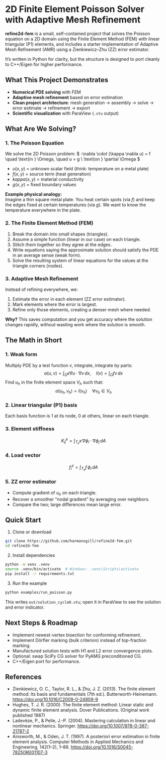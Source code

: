 # 2D Finite Element Poisson Solver with Adaptive Mesh Refinement

**refine2d-fem** is a small, self-contained project that solves the Poisson equation on a 2D domain using the Finite Element Method (FEM) with linear triangular (P1) elements, and includes a starter implementation of Adaptive Mesh Refinement (AMR) using a Zienkiewicz–Zhu (ZZ) error estimator.

It’s written in Python for clarity, but the structure is designed to port cleanly to C++/Eigen for higher performance.

## What This Project Demonstrates
- **Numerical PDE solving** with FEM
- **Adaptive mesh refinement** based on error estimation
- **Clean project architecture**: mesh generation → assembly → solve → error estimate → refinement → export
- **Scientific visualization** with ParaView (`.vtu` output)

## What Are We Solving?

### 1. The Poisson Equation
We solve the 2D Poisson problem:
$
-\nabla \cdot (\kappa \nabla u) = f \quad \text{in } \Omega, \quad u = g \ \text{on } \partial \Omega
$
- $u(x,y)$ = unknown scalar field (think: temperature on a metal plate)
- $f(x,y)$ = source term (heat generation)
- $kappa(x,y)$ = material conductivity
- $g(x,y)$ = fixed boundary values

**Example physical analogy:**  
Imagine a thin square metal plate. You heat certain spots (via $f$) and keep the edges fixed at certain temperatures (via $g$). We want to know the temperature everywhere in the plate.

### 2.  The Finite Element Method (FEM)
1.  Break the domain into small shapes (triangles).
2. Assume a simple function (linear in our case) on each triangle.
3. Stitch them together so they agree at the edges.
4. Write equations saying the approximate solution should satisfy the PDE in an average sense (weak form).
5. Solve the resulting system of linear equations for the values at the triangle corners (nodes).

### 3. Adaptive Mesh Refinement
Instead of refining everywhere, we:
1. Estimate the error in each element (ZZ error estimator).
2. Mark elements where the error is largest.
3. Refine only those elements, creating a denser mesh where needed.

**Why?** This saves computation and you get accuracy where the solution changes rapidly, without wasting work where the solution is smooth.

## The Math in Short

### 1. Weak form
Multiply PDE by a test function $v$, integrate, integrate by parts:
$$
a(u,v) = \int_{\Omega} \kappa \nabla u \cdot \nabla v \, dx, \quad
l(v) = \int_{\Omega} f v \, dx
$$
Find $u_h$ in the finite element space $V_h$ such that:
$$
a(u_h, v_h) = l(v_h) \quad \forall v_h \in V_h
$$

### 2. Linear triangular (P1) basis
Each basis function is 1 at its node, 0 at others, linear on each triangle.

### 3. Element stiffness
$$
K^e_{ij} = \int_{T_e} \kappa \, \nabla \phi_i \cdot \nabla \phi_j \, dA
$$

### 4. Load vector
$$
f^e_i = \int_{T_e} f \, \phi_i \, dA
$$

### 5. ZZ error estimator
- Compute gradient of $u_h$ on each triangle.
- Recover a smoother “nodal gradient” by averaging over neighbors.
- Compare the two; large differences mean large error.

## Quick Start
1. Clone or download
```bash
git clone https://github.com/harmanxgill/refine2d-fem.git
cd refine2d-fem
```

2. Install dependencies
```bash
python -m venv .venv
source .venv/bin/activate  # Windows: .venv\Scripts\activate
pip install -r requirements.txt
```

3. Run the example
```bash
python examples/run_poisson.py
```

This writes `out/solution_cycle0.vtu`; open it in ParaView to see the solution and error indicator.

##  Next Steps & Roadmap
- Implement newest-vertex bisection for conforming refinement.
- Implement Dörfler marking (bulk criterion) instead of top-fraction marking.
- Manufactured solution tests with H1 and L2 error convergence plots.
- Optional: swap SciPy CG solver for PyAMG preconditioned CG.
- C++/Eigen port for performance.

## References
- Zienkiewicz, O. C., Taylor, R. L., & Zhu, J. Z. (2013). The finite element method: Its basis and fundamentals (7th ed.). Butterworth-Heinemann. https://doi.org/10.1016/C2009-0-24909-9
- Hughes, T. J. R. (2000). The finite element method: Linear static and dynamic finite element analysis. Dover Publications. (Original work published 1987)
- Ladevèze, P., & Pelle, J.-P. (2004). Mastering calculation in linear and nonlinear mechanics. Springer. https://doi.org/10.1007/978-0-387-21787-2
- Ainsworth, M., & Oden, J. T. (1997). A posteriori error estimation in finite element analysis. Computer Methods in Applied Mechanics and Engineering, 142(1–2), 1–88. https://doi.org/10.1016/S0045-7825(96)01107-3
